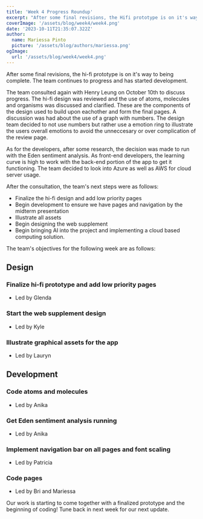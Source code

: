 ```yaml
---
title: 'Week 4 Progress Roundup'
excerpt: "After some final revisions, the Hifi prototype is on it's way to being complete. The team continues to progress and has started development."
coverImage: '/assets/blog/week4/week4.png'
date: '2023-10-11T21:35:07.322Z'
author:
  name: Mariessa Pinto
  picture: '/assets/blog/authors/mariessa.png'
ogImage:
  url: '/assets/blog/week4/week4.png'
---
```


After some final revisions, the hi-fi prototype is on it's way to being complete. The team continues to progress and has started development.

The team consulted again with Henry Leung on October 10th to discuss progress. The hi-fi design was reviewed and the use of atoms, molecules and organisms was discussed and clarified. These are the components of the design used to build upon eachother and form the final pages. A discussion was had about the use of a graph with numbers. The design team decided to not use numbers but rather use a emotion ring to illustrate the users overall emotions to avoid the unneccesary or over complication of the review page.

As for the developers, after some research, the decision was made to run with the Eden sentiment analysis. As front-end developers, the learning curve is high to work with the back-end portion of the app to get it functioning. The team decided to look into Azure as well as AWS for cloud server usage. 

After the consultation, the team's next steps were as follows:
- Finalize the hi-fi design and add low priority pages
- Begin development to ensure we have pages and navigation by the midterm presentation
- Illustrate all assets
- Begin designing the web supplement
- Begin bringing AI into the project and implementing a cloud based computing solution.

The team's objectives for the following week are as follows:

## Design
### Finalize hi-fi prototype and add low priority pages
- Led by Glenda
### Start the web supplement design
- Led by Kyle
### Illustrate graphical assets for the app
- Led by Lauryn
## Development
### Code atoms and molecules
- Led by Anika
### Get Eden sentiment analysis running
- Led by Anika
### Implement navigation bar on all pages and font scaling
- Led by Patricia
### Code pages
- Led by Bri and Mariessa

Our work is starting to come together with a finalized prototype and the beginning of coding! Tune back in next week for our next update.